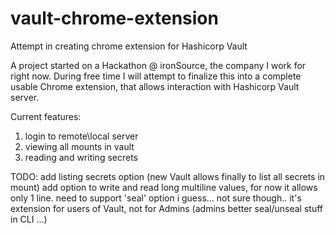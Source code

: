 # vault-chrome-extension
Attempt in creating chrome extension for Hashicorp Vault

A project started on a Hackathon @ ironSource, the company I work for right now.
During free time I will attempt to finalize this into a complete usable Chrome extension,
that allows interaction with Hashicorp Vault server.

Current features:
1. login to remote\local server
2. viewing all mounts in vault
3. reading and writing secrets

TODO:
add listing secrets option (new Vault allows finally to list all secrets in mount)
add option to write and read long multiline values, for now it allows only 1 line.
need to support 'seal' option i guess... not sure though.. it's extension for users of Vault, not for Admins (admins better seal/unseal stuff in CLI ...)
